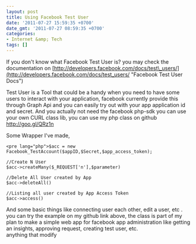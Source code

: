 ```yaml
---
layout: post
title: Using Facebook Test User
date: '2011-07-27 15:59:35 +0700'
date_gmt: '2011-07-27 08:59:35 +0700'
categories:
- Internet &amp; Tech
tags: []
---
```

If you don't know what Facebook Test User is? you may check the documentation on [http://developers.facebook.com/docs/test\_users/](http://developers.facebook.com/docs/test_users/ "Facebook Test User Docs")

Test User is a Tool that could be a handy when you need to have some users to interact with your application, facebook currently provide this through Graph Api and you can easily try out with your app application id and secret. And you actually not need the facebook php-sdk you can use your own CURL class lib, you can use my php class on github <http://goo.gl/QRz1n>

Some Wrapper I've made,

 
    <pre lang="php">$acc = new Facebook_TestAccount($appID,$Secret,$app_access_token);
    
    //Create N User
    $acc->createMany($_REQUEST['n'],$parameter)
    
    //Delete All User created by App
    $acc->deleteAll()
    
    //Listing all user created by App Access Token
    $acc->access()

And some basic things like connecting user each other, edit a user, etc .  
 you can try the example on my github link above, the class is part of my plan to make a simple web app for facebook app administration like getting an insights, approving request, creating test user, etc.  
 anything that modify